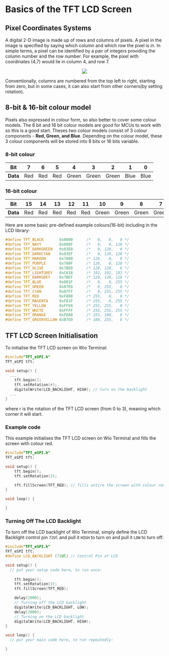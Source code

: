 # Basics of the TFT LCD Screen

## Pixel Coordinates Systems

A digital 2-D image is made up of rows and columns of pixels. A pixel in the image is specified by saying which column  and which row the pixel is in. In simple terms, a pixel can be identified by a pair of integers providing the column number and the row number. For example, the pixel with coordinates (4,7) would lie in column 4, and row 7. 

<div align=center><img src="https://files.seeedstudio.com/wiki/Wio-Terminal/img/grids.jpg"/></div>

Conventionally, columns are numbered from the top left to right, starting from zero, but in some cases, it can also start from other corners(by setting rotation).

## 8-bit & 16-bit colour model

Pixels also expressed in colour form, so also better to cover some colour models. The 8 bit and 16 bit colour models are good for MCUs to work with so this is a good start. Theses two colour models consist of 3 colour components - **Red, Green, and Blue**. Depending on the colour model, these 3 colour components will be stored into 8 bits or 16 bits variable.

### 8-bit colour

| Bit  | 7   | 6   | 5   | 4   | 3   | 2   | 1   | 0   |
| ---  | :-----: | :-----: | :-----: | :-----: | :-----: | :-----: | :-----: | :-----: |
| **Data** | Red   | Red   | Red   | Green   | Green   | Green   | Blue   | Blue   |

### 16-bit colour

| Bit  | 15   | 14   | 13   | 12   | 11   | 10   | 9   | 8   | 7   | 6   | 5   | 4   | 3   | 2   | 1   | 0   |
| ---  | :-----: | :-----: | :-----: | :-----: | :-----: | :-----: | :-----: | :-----: | :-----: | :-----: | :-----: | :-----: | :-----: | :-----: | :-----: | :-----: |
| **Data** | Red   | Red   | Red   | Red   | Red   | Green   | Green   | Green   | Green   | Green   | Green   | Blue   | Blue   | Blue   | Blue   | Blue   |

Here are some basic pre-defined example colours(16-bit) including in the LCD library:

```cpp
#define TFT_BLACK       0x0000      /*   0,   0,   0 */
#define TFT_NAVY        0x000F      /*   0,   0, 128 */
#define TFT_DARKGREEN   0x03E0      /*   0, 128,   0 */
#define TFT_DARKCYAN    0x03EF      /*   0, 128, 128 */
#define TFT_MAROON      0x7800      /* 128,   0,   0 */
#define TFT_PURPLE      0x780F      /* 128,   0, 128 */
#define TFT_OLIVE       0x7BE0      /* 128, 128,   0 */
#define TFT_LIGHTGREY   0xC618      /* 192, 192, 192 */
#define TFT_DARKGREY    0x7BEF      /* 128, 128, 128 */
#define TFT_BLUE        0x001F      /*   0,   0, 255 */
#define TFT_GREEN       0x07E0      /*   0, 255,   0 */
#define TFT_CYAN        0x07FF      /*   0, 255, 255 */
#define TFT_RED         0xF800      /* 255,   0,   0 */
#define TFT_MAGENTA     0xF81F      /* 255,   0, 255 */
#define TFT_YELLOW      0xFFE0      /* 255, 255,   0 */
#define TFT_WHITE       0xFFFF      /* 255, 255, 255 */
#define TFT_ORANGE      0xFDA0      /* 255, 180,   0 */
#define TFT_GREENYELLOW 0xB7E0      /* 180, 255,   0 */
```

## TFT LCD Screen Initialisation

To initialise the TFT LCD screen on Wio Terminal:

```cpp
#include"TFT_eSPI.h"
TFT_eSPI tft;

void setup() {
  ...
    tft.begin();
    tft.setRotation(r);
    digitalWrite(LCD_BACKLIGHT, HIGH); // turn on the backlight
  ...
}
```

where r is the rotation of the TFT LCD screen (from 0 to 3),  meaning which corner it will start.

### Example code

This example initialises the TFT LCD screen on Wio Terminal and fills the screen with colour red.

```cpp
#include"TFT_eSPI.h"
TFT_eSPI tft;

void setup() {
    tft.begin();
    tft.setRotation(3);

    tft.fillScreen(TFT_RED); // fills entire the screen with colour red
}

void loop() {

}
```

### Turning Off The LCD Backlight

To turn off the LCD backlight of Wio Terminal, simply define the LCD Backlight control pin `72Ul` and pull it `HIGH` to turn on and pull it `LOW` to turn off:

```cpp
#include"TFT_eSPI.h"
TFT_eSPI tft;
#define LCD_BACKLIGHT (72Ul) // Control Pin of LCD

void setup() {
  // put your setup code here, to run once:
  
    tft.begin();
    tft.setRotation(3);
    tft.fillScreen(TFT_RED);

    delay(2000);
    // Turning off the LCD backlight
    digitalWrite(LCD_BACKLIGHT, LOW);
    delay(2000);
    // Turning on the LCD backlight
    digitalWrite(LCD_BACKLIGHT, HIGH);
}

void loop() {
  // put your main code here, to run repeatedly:

}
```